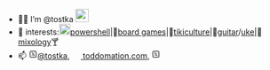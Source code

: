 - 🖖🏻 I’m @tostka <img width='24' height='24' src='tin-omen-moai-beard-fez-64x64i-t.ico'>
- 🧐 interests:<img width='20' height='20' src='powershell-simple-term.ico'>[powershell](https://github.com/tostka?tab=repositories)|🎲[board games](https://www.boardgamegeek.com/user/tin0men)|🌴[tikiculture](https://www.critiki.com/)|🎸[guitar](https://www.pinterest.com/pin/130885932892796096/)/[uke](http://www.tikiking.com/Mug_fluke_info1.html)|🍹[mixology](https://www.grogalizer.com/)🍸
- 📫 [<img width='16' height='16' src='https://github.com/tostka/tostka/blob/main/twtr-x-16.png'>@tostka](http://twitter.com/tostka), [<img width='16' height='16' src='ip_tinytin.ico'> toddomation.com](https://www.toddomation.com/), [<img width='16' height='16' src='https://github.com/tostka/tostka/blob/1060f010e0929e67a582f2fb78c20766887b64b3/twtr-x-16.png'>](https://www.linkedin.com/in/todd-kadrie/)

<!---
tostka/tostka is a ✨ special ✨ repository because its `README.md` (this file) appears on your GitHub profile.
You can click the Preview link to take a look at your changes.
--->
